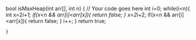  bool isMaxHeap(int arr[], int n)
    {
        // Your code goes here
        int i=0;
        while(i<n){
            int x=2*i+1;
            if(x<n && arr[i]<arr[x]){
                return false;
            }
            x=2*i+2;
            if(x<n && arr[i]<arr[x]){
                return false;
            }
            i++;
        }
        return true;
        
    }
